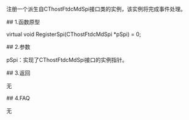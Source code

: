 <p>注册一个派生自CThostFtdcMdSpi接口类的实例，该实例将完成事件处理。</p>
<span class="anchor" id="1ff272f9-f9f4-42f1-9c88-6671d1d9f273"></span>
## 1.函数原型
<p>virtual void RegisterSpi(CThostFtdcMdSpi *pSpi) = 0;</p>
<span class="anchor" id="d2e70b79-c31c-40ca-b79c-79add71cc280"></span>
## 2.参数
<p>pSpi：实现了CThostFtdcMdSpi接口的实例指针。</p>
<span class="anchor" id="29316f76-3217-445f-a89d-e8439accf894"></span>
## 3.返回
<p>无</p>
<span class="anchor" id="dd9352ba-4bcb-4630-bcc8-a92515b9dab2"></span>
## 4.FAQ
<p>无</p>
